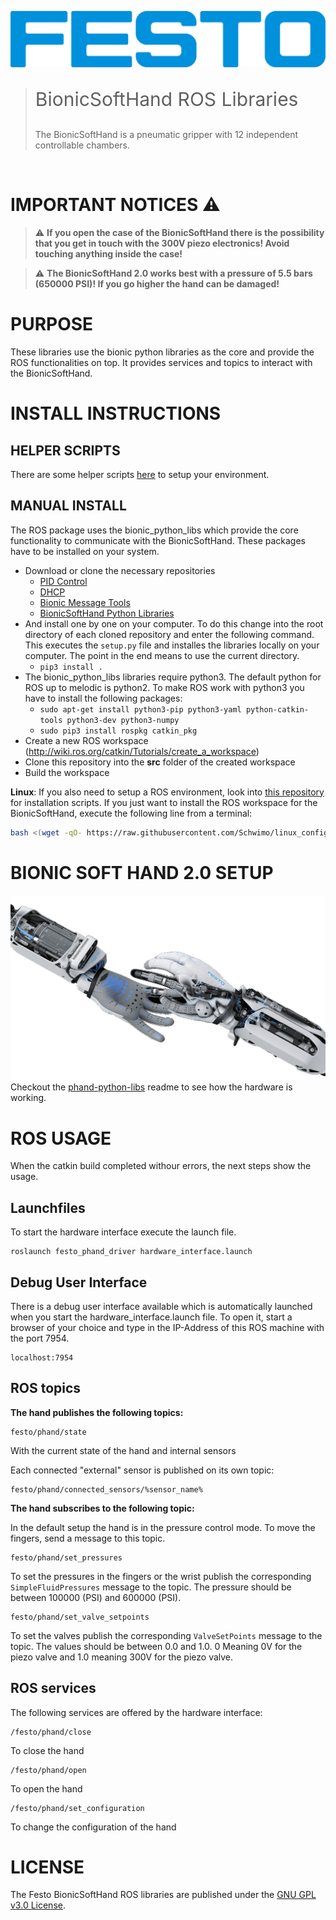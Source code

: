 [![FESTO](images/logo.png)](https://www.festo.com/group/de/cms/10156.htm)

> <p style="font-size:30px">BionicSoftHand ROS Libraries </p>
> The BionicSoftHand is a pneumatic gripper with 12 independent controllable chambers. 

<br>

# IMPORTANT NOTICES :warning:
> :warning: **If you open the case of the BionicSoftHand there is the possibility that you get in touch with the 300V piezo electronics! Avoid touching anything inside the case!**

> :warning: **The BionicSoftHand 2.0 works best with a pressure of 5.5 bars (650000 PSI)! If you go higher the hand can be damaged!** 

# PURPOSE
These libraries use the bionic python libraries as the core and provide the ROS functionalities on top. It provides services and topics to interact with the BionicSoftHand.

# INSTALL INSTRUCTIONS

## HELPER SCRIPTS
There are some helper scripts [here](https://github.com/Schwimo/linux_config) to setup your environment.

## MANUAL INSTALL
The ROS package uses the bionic_python_libs which provide the core functionality to communicate with the BionicSoftHand. 
These packages have to be installed on your system. 

* Download or clone the necessary repositories
    * [PID Control](https://github.com/Schwimo/bionic-pid-control)
    * [DHCP](https://github.com/Schwimo/bionic-dhcp)
    * [Bionic Message Tools](https://github.com/Schwimo/bionic-message-tools)
    * [BionicSoftHand Python Libraries](https://github.com/Schwimo/phand-python-libs)
* And install one by one on your computer. To do this change into the root directory of each cloned repository and enter the following command. This executes the `setup.py` file and installes the libraries locally on your computer. The point in the end means to use the current directory.
    * `` pip3 install .  ``
* The bionic_python_libs libraries require python3. The default python for ROS up to melodic is python2. To make ROS work with python3 you have to install the following packages: 
    * `` sudo apt-get install python3-pip python3-yaml python-catkin-tools python3-dev python3-numpy ``
    * `` sudo pip3 install rospkg catkin_pkg ``
* Create a new ROS workspace (http://wiki.ros.org/catkin/Tutorials/create_a_workspace)
* Clone this repository into the **src** folder of the created workspace
* Build the workspace

**Linux**:
If you also need to setup a ROS environment, look into [this repository](https://github.com/Schwimo/linux_config) for installation scripts. If you just want to install the ROS workspace for the BionicSoftHand, execute the following line from a terminal:
```bash
bash <(wget -qO- https://raw.githubusercontent.com/Schwimo/linux_config/master/scripts/setup_phand.bash)
```

# BIONIC SOFT HAND 2.0 SETUP
[![FESTO](images/bionic_soft_hand.png)](https://www.festo.com/group/de/cms/10156.htm)
Checkout the [phand-python-libs](https://github.com/Schwimo/phand-python-libs) readme to see how the hardware is working.

# ROS USAGE
When the catkin build completed withour errors, the next steps show the usage.

## Launchfiles
To start the hardware interface execute the launch file.
```
roslaunch festo_phand_driver hardware_interface.launch
```

## Debug User Interface
There is a debug user interface available which is automatically launched when you start the hardware_interface.launch file.
To open it, start a browser of your choice and type in the IP-Address of this ROS machine with the port 7954. 
```
localhost:7954
```

## ROS topics
**The hand publishes the following topics:**
```
festo/phand/state
```
With the current state of the hand and internal sensors

Each connected "external" sensor is published on its own topic:
```
festo/phand/connected_sensors/%sensor_name%
```

**The hand subscribes to the following topic:**

In the default setup the hand is in the pressure control mode. To move the fingers, send a message to this topic.
```
festo/phand/set_pressures
```
To set the pressures in the fingers or the wrist publish the corresponding `SimpleFluidPressures` message to the topic.
The pressure should be between 100000 (PSI) and 600000 (PSI).

```
festo/phand/set_valve_setpoints
```
To set the valves publish the corresponding `ValveSetPoints` message to the topic.
The values should be between 0.0 and 1.0. 0 Meaning 0V for the piezo valve and 1.0 meaning 300V for the piezo valve.

## ROS services
The following services are offered by the hardware interface:

```
/festo/phand/close
```
To close the hand 
```
/festo/phand/open
```
To open the hand
```
/festo/phand/set_configuration
```
To change the configuration of the hand

# LICENSE
The Festo BionicSoftHand ROS libraries are published under the [GNU GPL v3.0 License](https://www.gnu.org/licenses/gpl-3.0.de.html).
